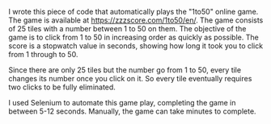 I wrote this piece of code that automatically plays the "1to50" online game. The game is available at https://zzzscore.com/1to50/en/.
The game consists of 25 tiles with a number between 1 to 50 on them. The objective of the game is to click from 1 to 50 in increasing order as quickly as possible. The score is a stopwatch value in seconds, showing how long it took you to click from 1 through to 50.

Since there are only 25 tiles but the number go from 1 to 50, every tile changes its number once you click on it. So every tile eventually requires two clicks to be fully eliminated.

I used Selenium to automate this game play, completing the game in between 5-12 seconds. Manually, the game can take minutes to complete.

